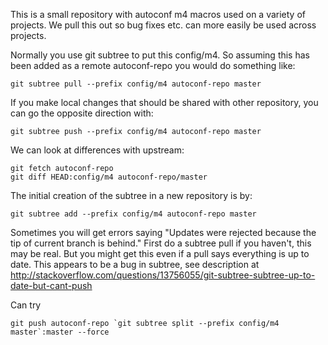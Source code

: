 This is a small repository with autoconf m4 macros used on a variety of 
projects. We pull this out so bug fixes etc. can more easily be used across
projects.

Normally you use git subtree to put this config/m4. So assuming this has
been added as a remote autoconf-repo you would do something like:

    git subtree pull --prefix config/m4 autoconf-repo master
	
If you make local changes that should be shared with other repository, you
can go the opposite direction with:

    git subtree push --prefix config/m4 autoconf-repo master
	
We can look at differences with upstream:

    git fetch autoconf-repo
	git diff HEAD:config/m4 autoconf-repo/master

The initial creation of the subtree in a new repository is by:

    git subtree add --prefix config/m4 autoconf-repo master

Sometimes you will get errors saying "Updates were rejected because the
tip of current branch is behind." First do a subtree pull if you haven't,
this may be real. But you might get this even if a pull says everything
is up to date. This appears to be a bug in subtree, see description at
http://stackoverflow.com/questions/13756055/git-subtree-subtree-up-to-date-but-cant-push

Can try 

    git push autoconf-repo `git subtree split --prefix config/m4 master`:master --force
	
	

